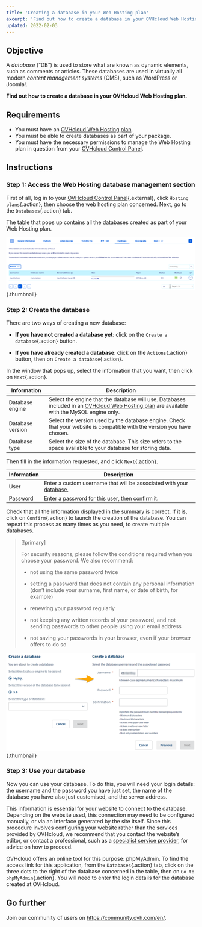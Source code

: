 ```yaml
---
title: 'Creating a database in your Web Hosting plan'
excerpt: 'Find out how to create a database in your OVHcloud Web Hosting plan'
updated: 2022-02-03
---
```


## Objective

A *database* (“DB”) is used to store what are known as dynamic elements, such as comments or articles. These databases are used in virtually all modern *content management systems* (CMS), such as WordPress or Joomla!.

**Find out how to create a database in your OVHcloud Web Hosting plan.**

## Requirements

- You must have an [OVHcloud Web Hosting plan](https://www.ovhcloud.com/en-sg/web-hosting/).
- You must be able to create databases as part of your package.
- You must have the necessary permissions to manage the Web Hosting plan in question from your [OVHcloud Control Panel](https://ca.ovh.com/auth/?action=gotomanager&from=https://www.ovh.com/sg/&ovhSubsidiary=sg).

## Instructions

### Step 1: Access the Web Hosting database management section

First of all, log in to your [OVHcloud Control Panel](https://ca.ovh.com/auth/?action=gotomanager&from=https://www.ovh.com/sg/&ovhSubsidiary=sg){.external}, click `Hosting plans`{.action}, then choose the web hosting plan concerned. Next, go to the `Databases`{.action} tab.

The table that pops up contains all the databases created as part of your Web Hosting plan.

![databasecreation](images/database-creation-step1.png){.thumbnail}

### Step 2: Create the database

There are two ways of creating a new database:

- **If you have not created a database yet**: click on the `Create a database`{.action} button.

- **If you have already created a database**: click on the `Actions`{.action} button, then on `Create a database`{.action}.

In the window that pops up, select the information that you want, then click on `Next`{.action}.

|Information|Description|  
|---|---|  
|Database engine|Select the engine that the database will use. Databases included in an [OVHcloud Web Hosting plan](https://www.ovhcloud.com/en-sg/web-hosting/) are available with the MySQL engine only.|  
|Database version|Select the version used by the database engine. Check that your website is compatible with the version you have chosen. |  
|Database type|Select the size of the database. This size refers to the space available to your database for storing data.|   

Then fill in the information requested, and click `Next`{.action}.

|Information|Description|   
|---|---|   
|User|Enter a custom username that will be associated with your database.|   
|Password|Enter a password for this user, then confirm it.|   

Check that all the information displayed in the summary is correct. If it is, click on `Confirm`{.action} to launch the creation of the database. You can repeat this process as many times as you need, to create multiple databases.

> [!primary]
>
> For security reasons, please follow the conditions required when you choose your password. We also recommend:
>
> - not using the same password twice
>
> - setting a password that does not contain any personal information (don’t include your surname, first name, or date of birth, for example)
>
> - renewing your password regularly
>
> - not keeping any written records of your password, and not sending passwords to other people using your email address
>
> - not saving your passwords in your browser, even if your browser offers to do so
>

![databasecreation](images/database-creation-step2.png){.thumbnail}

### Step 3: Use your database

Now you can use your database. To do this, you will need your login details: the username and the password you have just set, the name of the database you have also just customised, and the server address.

This information is essential for your website to connect to the database. Depending on the website used, this connection may need to be configured manually, or via an interface generated by the site itself. Since this procedure involves configuring your website rather than the services provided by OVHcloud, we recommend that you contact the website’s editor, or contact a professional, such as a [specialist service provider](https://partner.ovhcloud.com/en-sg/directory/), for advice on how to proceed.

OVHcloud offers an online tool for this purpose: phpMyAdmin. To find the access link for this application, from the `Databases`{.action} tab, click on the three dots to the right of the database concerned in the table, then on `Go to phpMyAdmin`{.action}. You will need to enter the login details for the database created at OVHcloud.

## Go further

Join our community of users on <https://community.ovh.com/en/>.
